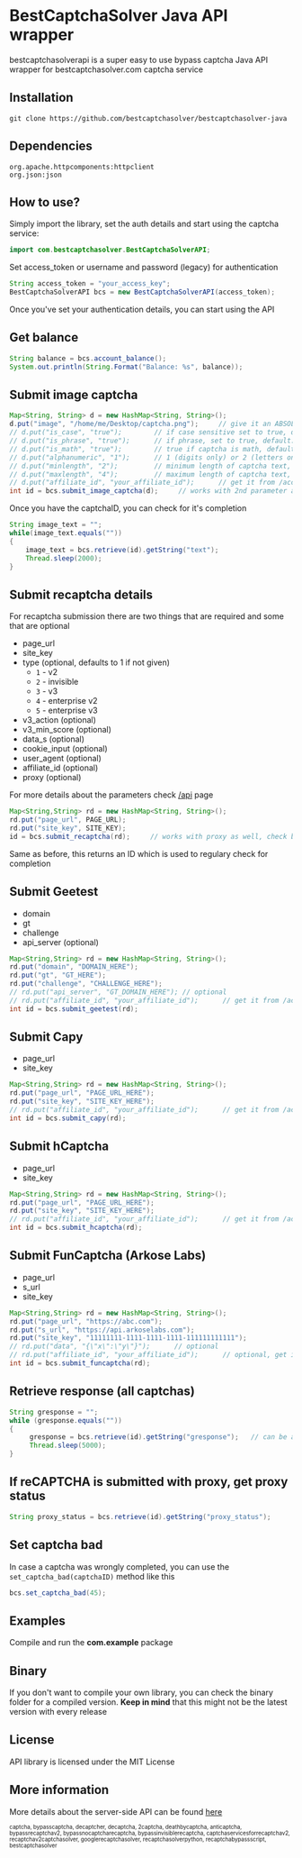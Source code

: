 BestCaptchaSolver Java API wrapper
=========================================
bestcaptchasolverapi is a super easy to use bypass captcha Java API wrapper for bestcaptchasolver.com captcha service

## Installation

    git clone https://github.com/bestcaptchasolver/bestcaptchasolver-java

## Dependencies

    org.apache.httpcomponents:httpclient
    org.json:json

## How to use?

Simply import the library, set the auth details and start using the captcha service:

``` java
import com.bestcaptchasolver.BestCaptchaSolverAPI;
```
Set access_token or username and password (legacy) for authentication

``` java
String access_token = "your_access_key";
BestCaptchaSolverAPI bcs = new BestCaptchaSolverAPI(access_token);
```

Once you've set your authentication details, you can start using the API

## Get balance

``` java
String balance = bcs.account_balance();
System.out.println(String.Format("Balance: %s", balance));
```

## Submit image captcha

``` java
Map<String, String> d = new HashMap<String, String>();
d.put("image", "/home/me/Desktop/captcha.png");     // give it an ABSOLUTE path or b64encoded string
// d.put("is_case", "true");        // if case sensitive set to true, default: false, optional
// d.put("is_phrase", "true");      // if phrase, set to true, default: false, optional
// d.put("is_math", "true");        // true if captcha is math, default: false, optional
// d.put("alphanumeric", "1");      // 1 (digits only) or 2 (letters only), default: all characters, optional
// d.put("minlength", "2");         // minimum length of captcha text, default: any, optional
// d.put("maxlength", "4");         // maximum length of captcha text, default: any, optional
// d.put("affiliate_id", "your_affiliate_id");      // get it from /account
int id = bcs.submit_image_captcha(d);     // works with 2nd parameter as well, case sensitivty
```

Once you have the captchaID, you can check for it's completion
``` java
String image_text = "";
while(image_text.equals(""))
{
    image_text = bcs.retrieve(id).getString("text");
    Thread.sleep(2000);
}
```

## Submit recaptcha details

For recaptcha submission there are two things that are required and some that are optional
- page_url
- site_key
- type (optional, defaults to 1 if not given)
  - `1` - v2
  - `2` - invisible
  - `3` - v3
  - `4` - enterprise v2
  - `5` - enterprise v3
- v3_action (optional)
- v3_min_score (optional)
- data_s (optional)
- cookie_input (optional)
- user_agent (optional)
- affiliate_id (optional)
- proxy (optional)

For more details about the parameters check [/api](https://bestcaptchasolver.com/api) page

``` java
Map<String,String> rd = new HashMap<String, String>();
rd.put("page_url", PAGE_URL);
rd.put("site_key", SITE_KEY);
id = bcs.submit_recaptcha(rd);     // works with proxy as well, check bottom of page file for examples
```
Same as before, this returns an ID which is used to regulary check for completion


## Submit Geetest
- domain
- gt
- challenge
- api_server (optional)

```java
Map<String,String> rd = new HashMap<String, String>();
rd.put("domain", "DOMAIN_HERE");
rd.put("gt", "GT_HERE");
rd.put("challenge", "CHALLENGE_HERE");
// rd.put("api_server", "GT_DOMAIN_HERE"); // optional
// rd.put("affiliate_id", "your_affiliate_id");      // get it from /account
int id = bcs.submit_geetest(rd);
```

## Submit Capy
- page_url
- site_key

```java
Map<String,String> rd = new HashMap<String, String>();
rd.put("page_url", "PAGE_URL_HERE");
rd.put("site_key", "SITE_KEY_HERE");
// rd.put("affiliate_id", "your_affiliate_id");      // get it from /account
int id = bcs.submit_capy(rd);
```

## Submit hCaptcha
- page_url
- site_key

```java
Map<String,String> rd = new HashMap<String, String>();
rd.put("page_url", "PAGE_URL_HERE");
rd.put("site_key", "SITE_KEY_HERE");
// rd.put("affiliate_id", "your_affiliate_id");      // get it from /account
int id = bcs.submit_hcaptcha(rd);
```

## Submit FunCaptcha (Arkose Labs)

- page_url
- s_url
- site_key

```java
Map<String,String> rd = new HashMap<String, String>();
rd.put("page_url", "https://abc.com");
rd.put("s_url", "https://api.arkoselabs.com");
rd.put("site_key", "11111111-1111-1111-1111-111111111111");
// rd.put("data", "{\"x\":\"y\"}");      // optional
// rd.put("affiliate_id", "your_affiliate_id");      // optional, get it from /account
int id = bcs.submit_funcaptcha(rd);
```



## Retrieve response (all captchas)

```java
String gresponse = "";
while (gresponse.equals(""))
{
     gresponse = bcs.retrieve(id).getString("gresponse");	// can be also `text` or `solution` instead of `gresponse`
     Thread.sleep(5000);
}
```


## If reCAPTCHA is submitted with proxy, get proxy status

```java
String proxy_status = bcs.retrieve(id).getString("proxy_status");
```

## Set captcha bad

In case a captcha was wrongly completed, you can use the `set_captcha_bad(captchaID)` method like this
```java
bcs.set_captcha_bad(45);
```


## Examples
Compile and run the **com.example** package

## Binary
If you don't want to compile your own library, you can check the binary folder for a compiled version.
**Keep in mind** that this might not be the latest version with every release

## License
API library is licensed under the MIT License

## More information
More details about the server-side API can be found [here](https://bestcaptchasolver.com)


<sup><sub>captcha, bypasscaptcha, decaptcher, decaptcha, 2captcha, deathbycaptcha, anticaptcha, 
bypassrecaptchav2, bypassnocaptcharecaptcha, bypassinvisiblerecaptcha, captchaservicesforrecaptchav2, 
recaptchav2captchasolver, googlerecaptchasolver, recaptchasolverpython, recaptchabypassscript, bestcaptchasolver</sup></sub>
